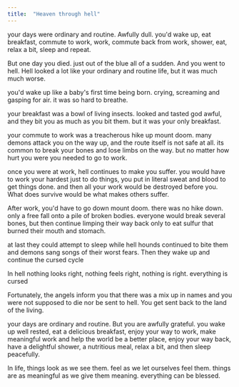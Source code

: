 ```yaml
---
title:  "Heaven through hell"
---
```

your days were ordinary and routine. Awfully dull. you'd wake up, eat breakfast, commute to work, work, commute back from work, shower, eat, relax a bit, sleep and repeat.

But one day you died. just out of the blue all of a sudden. And you went to hell. Hell looked a lot like your ordinary and routine life, but it was much much worse.

you'd wake up like a baby's first time being born. crying, screaming and gasping for air. it was so hard to breathe.

your breakfast was a bowl of living insects. looked and tasted god awful, and they bit you as much as you bit them. but it was your only breakfast.

your commute to work was a treacherous hike up mount doom. many demons attack you on the way up, and the route itself is not safe at all. its common to break your bones and lose limbs on the way. but no matter how hurt you were you needed to go to work.

once you were at work, hell continues to make you suffer. you would have to work your hardest just to do things, you put in literal sweat and blood to get things done. and then all your work would be destroyed before you. What does survive would be what makes others suffer.

After work, you'd have to go down mount doom. there was no hike down. only a free fall onto a pile of broken bodies. everyone would break several bones, but then continue limping their way back only to eat sulfur that burned their mouth and stomach.

at last they could attempt to sleep while hell hounds continued to bite them and demons sang songs of their worst fears. Then they wake up and continue the cursed cycle

In hell nothing looks right, nothing feels right, nothing is right. everything is cursed

Fortunately, the angels inform you that there was a mix up in names and you were not supposed to die nor be sent to hell. You get sent back to the land of the living.

your days are ordinary and routine. But you are awfully grateful. you wake up well rested, eat a delicious breakfast, enjoy your way to work, make meaningful work and help the world be a better place, enjoy your way back, have a delightful shower, a nutritious meal, relax a bit, and then sleep peacefully.

In life, things look as we see them. feel as we let ourselves feel them. things are as meaningful as we give them meaning. everything can be blessed.
